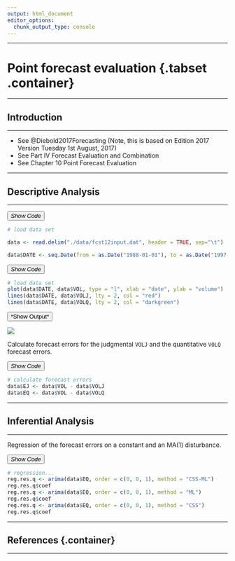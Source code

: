 ```yaml
---
output: html_document
editor_options: 
  chunk_output_type: console
---
```


<hr>

# Point forecast evaluation {.tabset .container}

<hr>



## Introduction

<hr>

* See @Diebold2017Forecasting (Note, this is based on Edition 2017 Version Tuesday 1st August, 2017)
* See Part IV Forecast Evaluation and Combination
* See Chapter 10 Point Forecast Evaluation

<hr>

## Descriptive Analysis

<hr>

<!--..........................................................................-->
<button type="button" class="collapsible"> *Show Code* </button>
<div class="content">


```r
# load data set

data <- read.delim("./data/fcst12input.dat", header = TRUE, sep="\t") 

data$DATE <- seq.Date(from = as.Date("1988-01-01"), to = as.Date("1997-07-24"), by = "week")
```

</div>
<!--..........................................................................-->

<!--..........................................................................-->
<button type="button" class="collapsible"> *Show Code* </button>
<div class="content">


```r
# load data set
plot(data$DATE, data$VOL, type = "l", xlab = "date", ylab = "volume")
lines(data$DATE, data$VOLJ, lty = 2, col = "red")
lines(data$DATE, data$VOLQ, lty = 2, col = "darkgreen")
```

</div>
<!--..........................................................................-->
<button type="button" class="collapsible"> *Show Output* </button>
<div class="content">

![](figure/unnamed-chunk-3-1.svg)

</div>
<!--..........................................................................-->

Calculate forecast errors for the judgmental `VOLJ` and the quantitative `VOLQ` forecast errors.

<!--..........................................................................-->
<button type="button" class="collapsible"> *Show Code* </button>
<div class="content">


```r
# calculate forecast errors
data$EJ <- data$VOL - data$VOLJ
data$EQ <- data$VOL - data$VOLQ
```

</div>
<!--..........................................................................-->

<hr>

## Inferential Analysis

<hr>

Regression of the forecast errors on a constant and an MA(1) disturbance.

<!--..........................................................................-->
<button type="button" class="collapsible"> *Show Code* </button>
<div class="content">


```r
# regression...
reg.res.q <- arima(data$EQ, order = c(0, 0, 1), method = "CSS-ML")
reg.res.q$coef
reg.res.q <- arima(data$EQ, order = c(0, 0, 1), method = "ML")
reg.res.q$coef
reg.res.q <- arima(data$EQ, order = c(0, 0, 1), method = "CSS")
reg.res.q$coef
```

</div>
<!--..........................................................................-->

<hr>

## References {.container}

<hr>
